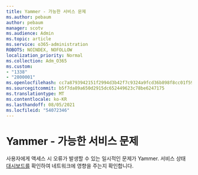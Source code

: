 ```yaml
---
title: Yammer - 가능한 서비스 문제
ms.author: pebaum
author: pebaum
manager: scotv
ms.audience: Admin
ms.topic: article
ms.service: o365-administration
ROBOTS: NOINDEX, NOFOLLOW
localization_priority: Normal
ms.collection: Adm_O365
ms.custom:
- "1338"
- "2800001"
ms.openlocfilehash: cc7a8793942151f2994d3b42f7c9324a9fcd36b898f8cc01f59538294a7b8dc8
ms.sourcegitcommit: b5f7da89a650d2915dc652449623c78be6247175
ms.translationtype: MT
ms.contentlocale: ko-KR
ms.lasthandoff: 08/05/2021
ms.locfileid: "54072346"
---
```

# <a name="yammer---possible-service-issue"></a>Yammer - 가능한 서비스 문제

사용자에게 액세스 시 오류가 발생할 수 있는 일시적인 문제가 Yammer. 서비스 상태 [대시보드를](https://admin.microsoft.com/AdminPortal/Home#/servicehealth) 확인하여 네트워크에 영향을 주는지 확인합니다.
